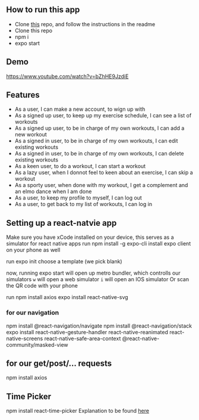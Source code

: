 ## How to run this app

- Clone [this](https://github.com/Emmapr123/controLLyfe) repo, and follow the instructions in the readme
- Clone this repo
- npm i
- expo start

## Demo

https://www.youtube.com/watch?v=bZhHE9JzdiE

## Features

- As a user, I can make a new account, to wign up with
- As a signed up user, to keep up my exercise schedule, I can see a list of workouts
- As a signed up user, to be in charge of my own workouts, I can add a new workout
- As a signed in user, to be in charge of my own workouts, I can edit existing workouts
- As a signed in user, to be in charge of my own workouts, I can delete existing workouts
- As a keen user, to do a workout, I can start a workout
- As a lazy user, when I donnot feel to keen about an exercise, I can skip a workout
- As a sporty user, when done with my workout, I get a complement and an elmo dance when I am done
- As a user, to keep my profile to myself, I can log out
- As a user, to get back to my list of workouts, I can log in 

## Setting up a react-natvie app 

Make sure you have xCode installed on your device, this serves as a simulator for react native apps
run npm install -g expo-cli 
install expo client on your phone as well

run expo init <filename>
choose a template (we pick blank)

now, running expo start will open up metro bundler, which controlls our simulators
```w``` will open a web simulator
```i``` will open an IOS simulator
Or scan the QR code with your phone

run npm install axios
expo install react-native-svg

### for our navigation

npm install @react-navigation/navigate
npm install @react-navigation/stack
expo install react-native-gesture-handler react-native-reanimated react-native-screens react-native-safe-area-context @react-native-community/masked-view

## for our get/post/... requests

npm install axios

## Time Picker

npm install react-time-picker
Explanation to be found [here](https://github.com/react-native-picker/picker#mode)



